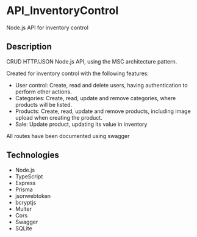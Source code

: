 # API_InventoryControl

Node.js API for inventory control

## Description

CRUD HTTP/JSON Node.js API, using the MSC architecture pattern.

Created for inventory control with the following features:
- User control: Create, read and delete users, having authentication to perform other actions.
- Categories: Create, read, update and remove categories, where products will be listed.
- Products: Create, read, update and remove products, including image upload when creating the product.
- Sale: Update product, updating its value in inventory

All routes have been documented using swagger

## Technologies

- Node.js
- TypeScript
- Express
- Prisma
- jsonwebtoken
- bcryptjs
- Multer
- Cors
- Swagger
- SQLite

